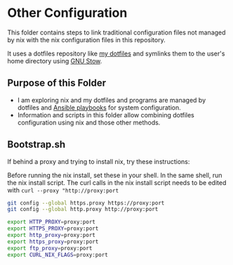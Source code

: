# Other Configuration

This folder contains steps to link traditional configuration files not managed by nix with the nix configuration files in this repository.

It uses a dotfiles repository like [my dotfiles](https://github.com/justunsix/dotfiles) and symlinks them to the user's home directory using [GNU Stow](https://www.gnu.org/software/stow/).

## Purpose of this Folder

- I am exploring nix and my dotfiles and programs are managed by dotfiles and [Ansible playbooks](https://github.com/justunsix/dotfiles-playbook) for system configuration.
- Information and scripts in this folder allow combining dotfiles configuration using nix and those other methods.

## Bootstrap.sh

If behind a proxy and trying to install nix, try these instructions:

Before running the nix install, set these in your shell. In the same shell, run the nix install script. The curl calls in the nix install script needs to be edited with `curl --proxy "http://proxy:port`

```sh
git config --global https.proxy https://proxy:port
git config --global http.proxy http://proxy:port

export HTTP_PROXY=proxy:port
export HTTPS_PROXY=proxy:port
export http_proxy=proxy:port
export https_proxy=proxy:port
export ftp_proxy=proxy:port
export CURL_NIX_FLAGS=proxy:port
```
